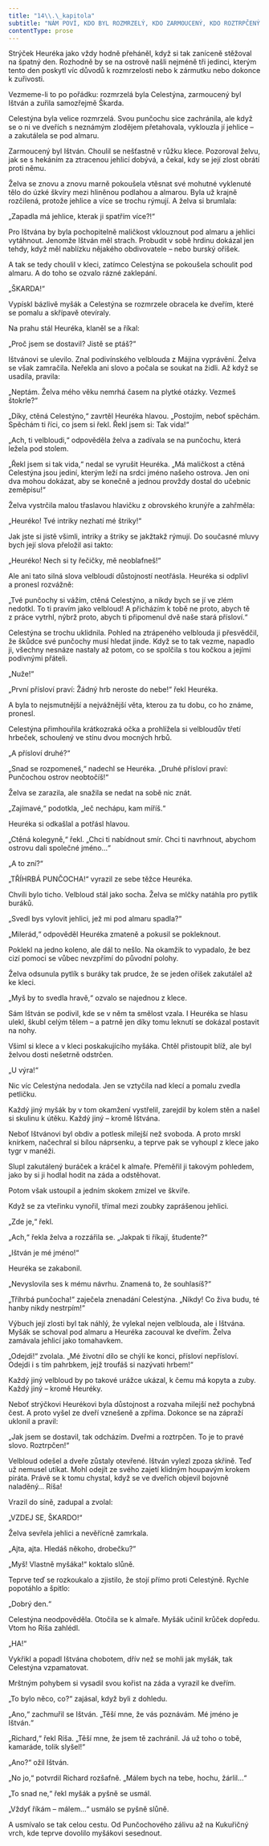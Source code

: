 ```yaml
---
title: "14\\.\_kapitola"
subtitle: "NÁM POVÍ, KDO BYL ROZMRZELÝ, KDO ZARMOUCENÝ, KDO ROZTRPČENÝ A\_KDO SE PYŠNĚ USMÍVAL"
contentType: prose
---
```


<section>

Strýček Heuréka jako vždy hodně přeháněl, když si tak zaníceně stěžoval na špatný den. Rozhodně by se na ostrově našli nejméně tři jedinci, kterým tento den poskytl víc důvodů k rozmrzelosti nebo k zármutku nebo dokonce k zuřivosti.

Vezmeme-li to po pořádku: rozmrzelá byla Celestýna, zarmoucený byl Ištván a zuřila samozřejmě Škarda.

Celestýna byla velice rozmrzelá. Svou punčochu sice zachránila, ale když se o ni ve dveřích s neznámým zlodějem přetahovala, vyklouzla jí jehlice – a zakutálela se pod almaru.

Zarmoucený byl Ištván. Choulil se nešťastně v růžku klece. Pozoroval želvu, jak se s hekáním za ztracenou jehlicí dobývá, a čekal, kdy se její zlost obrátí proti němu.

Želva se znovu a znovu marně pokoušela vtěsnat své mohutné vyklenuté tělo do úzké škvíry mezi hliněnou podlahou a almarou. Byla už krajně rozčilená, protože jehlice a více se trochu rýmují. A želva si brumlala:

„Zapadla má jehlice, kterak ji spatřím více?!“

Pro Ištvána by byla pochopitelně maličkost vklouznout pod almaru a jehlici vytáhnout. Jenomže Ištván měl strach. Probudit v sobě hrdinu dokázal jen tehdy, když měl nablízku nějakého obdivovatele – nebo burský oříšek.

A tak se tedy choulil v kleci, zatímco Celestýna se pokoušela schoulit pod almaru. A do toho se ozvalo rázné zaklepání.

„ŠKARDA!“

Vypískl bázlivě myšák a Celestýna se rozmrzele obracela ke dveřím, které se pomalu a skřípavě otevíraly.

Na prahu stál Heuréka, klaněl se a říkal:

„Proč jsem se dostavil? Jistě se ptáš?“

Ištvánovi se ulevilo. Znal podivínského velblouda z Májina vyprávění. Želva se však zamračila. Neřekla ani slovo a počala se soukat na židli. Až když se usadila, pravila:

„Neptám. Želva mého věku nemrhá časem na plytké otázky. Vezmeš štokrle?“

„Díky, ctěná Celestýno,“ zavrtěl Heuréka hlavou. „Postojím, neboť spěchám. Spěchám ti říci, co jsem si řekl. Řekl jsem si: Tak vida!“

„Ach, ti velbloudi,“ odpověděla želva a zadívala se na punčochu, která ležela pod stolem.

„Řekl jsem si tak vida,“ nedal se vyrušit Heuréka. „Má maličkost a ctěná Celestýna jsou jediní, kterým leží na srdci jméno našeho ostrova. Jen oni dva mohou dokázat, aby se konečně a jednou provždy dostal do učebnic zeměpisu!“

Želva vystrčila malou třaslavou hlavičku z obrovského krunýře a zahřměla:

„Heuréko! Tvé intriky nezhatí mé štriky!“

Jak jste si jistě všimli, intriky a štriky se jakžtakž rýmují. Do současné mluvy bych její slova přeložil asi takto:

„Heuréko! Nech si ty řečičky, mě neoblafneš!“

Ale ani tato silná slova velbloudí důstojností neotřásla. Heuréka si odplivl a pronesl rozvážně:

„Tvé punčochy si vážím, ctěná Celestýno, a nikdy bych se jí ve zlém nedotkl. To ti pravím jako velbloud! A přicházím k tobě ne proto, abych tě z práce vytrhl, nýbrž proto, abych ti připomenul dvě naše stará přísloví.“

Celestýna se trochu uklidnila. Pohled na ztrápeného velblouda ji přesvědčil, že škůdce své punčochy musí hledat jinde. Když se to tak vezme, napadlo ji, všechny nesnáze nastaly až potom, co se spolčila s tou kočkou a jejími podivnými přáteli.

„Nuže!“

„První přísloví praví: Žádný hrb neroste do nebe!“ řekl Heuréka.

A byla to nejsmutnější a nejvážnější věta, kterou za tu dobu, co ho známe, pronesl.

Celestýna přimhouřila krátkozraká očka a prohlížela si velbloudův třetí hrbeček, schoulený ve stínu dvou mocných hrbů.

„A přísloví druhé?“

„Snad se rozpomeneš,“ nadechl se Heuréka. „Druhé přísloví praví: Punčochou ostrov neobtočíš!“

Želva se zarazila, ale snažila se nedat na sobě nic znát.

„Zajímavé,“ podotkla, „leč nechápu, kam míříš.“

Heuréka si odkašlal a potřásl hlavou.

„Ctěná kolegyně,“ řekl. „Chci ti nabídnout smír. Chci ti navrhnout, abychom ostrovu dali společné jméno…“

„A to zní?“

„TŘÍHRBÁ PUNČOCHA!“ vyrazil ze sebe těžce Heuréka.

Chvíli bylo ticho. Velbloud stál jako socha. Želva se mlčky natáhla pro pytlík buráků.

„Svedl bys vylovit jehlici, jež mi pod almaru spadla?“

„Milerád,“ odpověděl Heuréka zmateně a pokusil se pokleknout.

Poklekl na jedno koleno, ale dál to nešlo. Na okamžik to vypadalo, že bez cizí pomoci se vůbec nevzpřímí do původní polohy.

Želva odsunula pytlík s buráky tak prudce, že se jeden oříšek zakutálel až ke kleci.

„Myš by to svedla hravě,“ ozvalo se najednou z klece.

Sám Ištván se podivil, kde se v něm ta smělost vzala. I Heuréka se hlasu ulekl, škubl celým tělem – a patrně jen díky tomu leknutí se dokázal postavit na nohy.

Všiml si klece a v kleci poskakujícího myšáka. Chtěl přistoupit blíž, ale byl želvou dosti nešetrně odstrčen.

„U výra!“

Nic víc Celestýna nedodala. Jen se vztyčila nad klecí a pomalu zvedla petličku.

Každý jiný myšák by v tom okamžení vystřelil, zarejdil by kolem stěn a našel si skulinu k útěku. Každý jiný – kromě Ištvána.

Neboť Ištvánovi byl obdiv a potlesk milejší než svoboda. A proto mrskl knírkem, načechral si bílou náprsenku, a teprve pak se vyhoupl z klece jako tygr v manéži.

Slupl zakutálený buráček a kráčel k almaře. Přeměřil ji takovým pohledem, jako by si ji hodlal hodit na záda a odstěhovat.

Potom však ustoupil a jedním skokem zmizel ve škvíře.

Když se za vteřinku vynořil, třímal mezi zoubky zaprášenou jehlici.

„Zde je,“ řekl.

„Ach,“ řekla želva a rozzářila se. „Jakpak ti říkají, študente?“

„Ištván je mé jméno!“

Heuréka se zakabonil.

„Nevyslovila ses k mému návrhu. Znamená to, že souhlasíš?“

„Tříhrbá punčocha!“ zaječela znenadání Celestýna. „Nikdy! Co živa budu, té hanby nikdy nestrpím!“

Výbuch její zlosti byl tak náhlý, že vylekal nejen velblouda, ale i Ištvána. Myšák se schoval pod almaru a Heuréka zacouval ke dveřím. Želva zamávala jehlicí jako tomahavkem.

„Odejdi!“ zvolala. „Mé životní dílo se chýlí ke konci, přísloví nepřísloví. Odejdi i s tím pahrbkem, jejž troufáš si nazývati hrbem!“

Každý jiný velbloud by po takové urážce ukázal, k čemu má kopyta a zuby. Každý jiný – kromě Heuréky.

Neboť strýčkovi Heurékovi byla důstojnost a rozvaha milejší než pochybná čest. A proto vyšel ze dveří vznešeně a zpříma. Dokonce se na zápraží uklonil a pravil:

„Jak jsem se dostavil, tak odcházím. Dveřmi a roztrpčen. To je to pravé slovo. Roztrpčen!“

Velbloud odešel a dveře zůstaly otevřené. Ištván vylezl zpoza skříně. Teď už nemusel utíkat. Mohl odejít ze svého zajetí klidným houpavým krokem piráta. Právě se k tomu chystal, když se ve dveřích objevil bojovně naladěný… Ríša!

Vrazil do síně, zadupal a zvolal:

„VZDEJ SE, ŠKARDO!“

Želva sevřela jehlici a nevěřícně zamrkala.

„Ajta, ajta. Hledáš někoho, drobečku?“

„Myš! Vlastně myšáka!“ koktalo slůně.

Teprve teď se rozkoukalo a zjistilo, že stojí přímo proti Celestýně. Rychle popotáhlo a špitlo:

„Dobrý den.“

Celestýna neodpověděla. Otočila se k almaře. Myšák učinil krůček dopředu. Vtom ho Ríša zahlédl.

„HA!“

Vykřikl a popadl Ištvána chobotem, dřív než se mohli jak myšák, tak Celestýna vzpamatovat.

Mrštným pohybem si vysadil svou kořist na záda a vyrazil ke dveřím.

„To bylo něco, co?“ zajásal, když byli z dohledu.

„Ano,“ zachmuřil se Ištván. „Těší mne, že vás poznávám. Mé jméno je Ištván.“

„Richard,“ řekl Ríša. „Těší mne, že jsem tě zachránil. Já už toho o tobě, kamaráde, tolik slyšel!“

„Ano?“ ožil Ištván.

„No jo,“ potvrdil Richard rozšafně. „Málem bych na tebe, hochu, žárlil…“

„To snad ne,“ řekl myšák a pyšně se usmál.

„Vždyť říkám – málem…“ usmálo se pyšně slůně.

A usmívalo se tak celou cestu. Od Punčochového zálivu až na Kukuřičný vrch, kde teprve dovolilo myšákovi sesednout.

</section>

